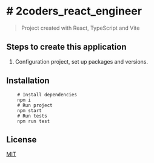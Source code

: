 # # 2coders_react_engineer
> Project created with React, TypeScript and Vite

## Steps to create this application
1. Configuration project, set up packages and versions.

## Installation
```shell
    # Install dependencies
    npm i
    # Run project
    npm start
    # Run tests
    npm run test
```

## License 
[MIT](https://opensource.org/licenses/MIT)